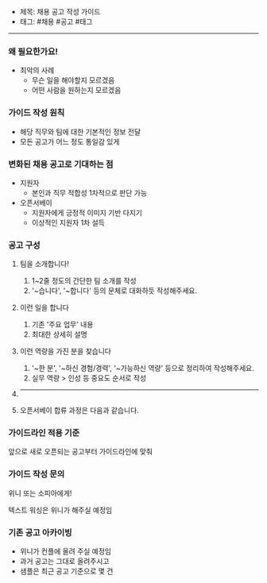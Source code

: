 - 제목: 채용 공고 작성 가이드
- 태그: #채용 #공고 #태그

---

### 왜 필요한가요!

- 최악의 사례
	- 무슨 일을 해야할지 모르겠음
	- 어떤 사람을 원하는지 모르겠음


### 가이드 작성 원칙
- 해당 직무와 팀에 대한 기본적인 정보 전달
- 모든 공고가 어느 정도 통일감 있게

### 변화된 채용 공고로 기대하는 점
- 지원자
	- 본인과 직무 적합성 1차적으로 판단 가능
- 오픈서베이
	- 지원자에게 긍정적 이미지 기반 다지기
	- 이상적인 지원자 1차 설득


### 공고 구성
1. 팀을 소개합니다!
	1. 1~2줄 정도의 간단한 팀 소개를 작성
	2. '~습니다', '~합니다' 등의 문체로 대화하듯 작성해주세요.
2. 이런 일을 합니다
	1. 기존 '주요 업무' 내용
	2. 최대한 상세히 설명
	
3. 이런 역량을 가진 분을 찾습니다
	1. '~한 분', '~하신 경험/경력', '~가능하신 역량' 등으로 정리하여 작성해주세요.
	2. 실무 역량 > 인성 등 중요도 순서로 작성
4. ***
5. 오픈서베이 합류 과정은 다음과 같습니다.


### 가이드라인 적용 기준
앞으로 새로 오픈되는 공고부터 가이드라인에 맞춰


### 가이드 작성 문의
위니 또는 소피아에게!

텍스트 워싱은 위니가 해주실 예정임


### 기존 공고 아카이빙
- 위니가 컨플에 올려 주실 예정임
- 과거 공고는 그대로 올려주시고
- 샘플은 최근 공고 기준으로 몇 건